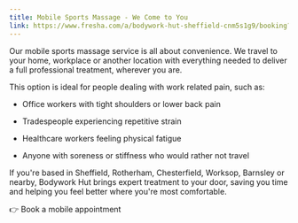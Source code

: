 ```yaml
---
title: Mobile Sports Massage - We Come to You
link: https://www.fresha.com/a/bodywork-hut-sheffield-cnm5s1g9/booking?menu=true&pId=1465569&dppub=true&employeeId=3466498
---
```

Our mobile sports massage service is all about convenience. We travel to your home, workplace or another location with everything needed to deliver a full professional treatment, wherever you are.

This option is ideal for people dealing with work related pain, such as:

* Office workers with tight shoulders or lower back pain

* Tradespeople experiencing repetitive strain

* Healthcare workers feeling physical fatigue

* Anyone with soreness or stiffness who would rather not travel


If you're based in Sheffield, Rotherham, Chesterfield, Worksop, Barnsley or nearby, Bodywork Hut brings expert treatment to your door, saving you time and helping you feel better where you're most comfortable.


👉 Book a mobile appointment
